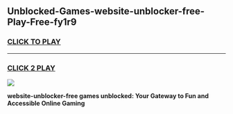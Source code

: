 
## Unblocked-Games-website-unblocker-free-Play-Free-fy1r9
<h3>
<a href="https://premium76.site?title=website-unblocker-free&ref=23A">CLICK TO PLAY</a></h3>
<hr>

<h3>
<a href="https://premium76.site?title=website-unblocker-free&ref=23A">CLICK 2 PLAY</a>
  
</h3>

<a href="https://premium76.site?title=website-unblocker-free&ref=23A"><img src="https://clearcache.store/games.png"></a>


**website-unblocker-free games unblocked: Your Gateway to Fun and Accessible Online Gaming**
